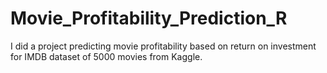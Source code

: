 # Movie_Profitability_Prediction_R
I did a project predicting movie profitability based on return on investment for IMDB dataset of 5000 movies from Kaggle.
